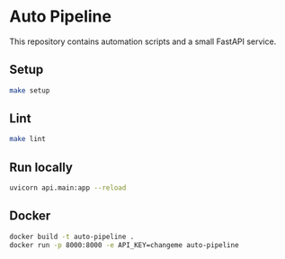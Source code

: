 # Auto Pipeline

This repository contains automation scripts and a small FastAPI service.

## Setup

```bash
make setup
```

## Lint

```bash
make lint
```

## Run locally

```bash
uvicorn api.main:app --reload
```

## Docker

```bash
docker build -t auto-pipeline .
docker run -p 8000:8000 -e API_KEY=changeme auto-pipeline
```
